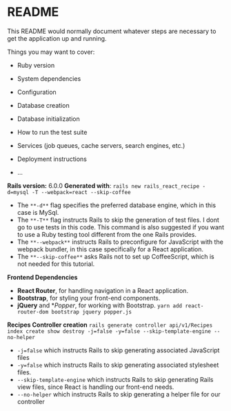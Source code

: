 # README

This README would normally document whatever steps are necessary to get the
application up and running.

Things you may want to cover:

* Ruby version

* System dependencies

* Configuration

* Database creation

* Database initialization

* How to run the test suite

* Services (job queues, cache servers, search engines, etc.)

* Deployment instructions

* ...



**Rails version:** 6.0.0
**Generated with**: 
`rails new rails_react_recipe -d=mysql -T --webpack=react --skip-coffee`
	

- The `**-d**` flag specifies the preferred database engine, which in this case is MySql.
- The `**-T**` flag instructs Rails to skip the generation of test files. I dont go to use tests in this code. This command is also suggested if you want to use a Ruby testing tool different from the one Rails provides.
- The `**--webpack**` instructs Rails to preconfigure for JavaScript with the webpack bundler, in this case specifically for a React application.
- The `**--skip-coffee**` asks Rails not to set up CoffeeScript, which is not needed for this tutorial.

**Frontend Dependencies**
- **React Router**, for handling navigation in a React application.
- **Bootstrap**, for styling your front-end components.
- **jQuery** and **Popper*, for working with Bootstrap.
`yarn add react-router-dom bootstrap jquery popper.js`

**Recipes Controller creation**
`rails generate controller api/v1/Recipes index create show destroy -j=false -y=false --skip-template-engine --no-helper`
- `-j=false` which instructs Rails to skip generating associated JavaScript files
- `-y=false` which instructs Rails to skip generating associated stylesheet files.
- `--skip-template-engine` which instructs Rails to skip generating Rails view files, since React is handling our front-end needs.
- `--no-helper` which instructs Rails to skip generating a helper file for our controller



